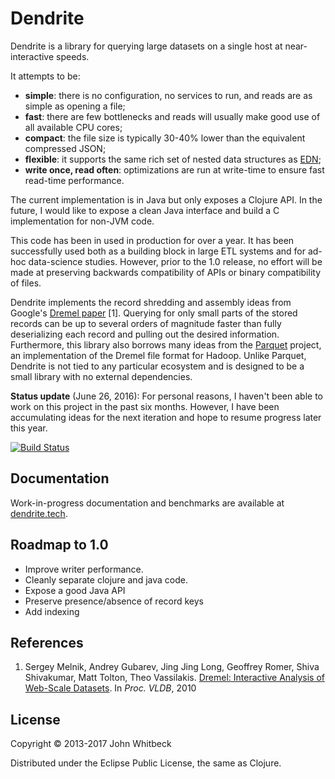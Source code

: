 # Dendrite

Dendrite is a library for querying large datasets on a single host at near-interactive speeds.

It attempts to be:

- __simple__: there is no configuration, no services to run, and reads are as simple as opening a file;
- __fast__: there are few bottlenecks and reads will usually make good use of all available CPU cores;
- __compact__: the file size is typically 30-40% lower than the equivalent compressed JSON;
- __flexible__: it supports the same rich set of nested data structures as [EDN][];
- __write once, read often__: optimizations are run at write-time to ensure fast read-time performance.

[EDN]: https://github.com/edn-format/edn


The current implementation is in Java but only exposes a Clojure API. In the future, I would like to expose a
clean Java interface and build a C implementation for non-JVM code.

This code has been in used in production for over a year. It has been successfully used both as a building
block in large ETL systems and for ad-hoc data-science studies. However, prior to the 1.0 release, no effort
will be made at preserving backwards compatibility of APIs or binary compatibility of files.

Dendrite implements the record shredding and assembly ideas from Google's [Dremel paper][Dremel] [1]. Querying
for only small parts of the stored records can be up to several orders of magnitude faster than fully
deserializing each record and pulling out the desired information. Furthermore, this library also borrows many ideas from the [Parquet][] project, an implementation of the
Dremel file format for Hadoop. Unlike Parquet, Dendrite is not tied to any particular ecosystem and is
designed to be a small library with no external dependencies.


[Dremel]: http://research.google.com/pubs/pub36632.html
[Parquet]: http://parquet.io/

__Status update__ (June 26, 2016): For personal reasons, I haven't been able to work on this project in the
past six months. However, I have been accumulating ideas for the next iteration and hope to resume progress
later this year.

[![Build Status](https://travis-ci.org/jwhitbeck/dendrite.png)](https://travis-ci.org/jwhitbeck/dendrite.png)

## Documentation

Work-in-progress documentation and benchmarks are available at [dendrite.tech](http://dendrite.tech).

## Roadmap to 1.0

- Improve writer performance.
- Cleanly separate clojure and java code.
- Expose a good Java API
- Preserve presence/absence of record keys
- Add indexing

## References

1. Sergey Melnik, Andrey Gubarev, Jing Jing Long, Geoffrey Romer, Shiva Shivakumar, Matt Tolton, Theo Vassilakis.
[Dremel: Interactive Analysis of Web-Scale Datasets][Dremel].
In _Proc. VLDB_, 2010

## License

Copyright &copy; 2013-2017 John Whitbeck

Distributed under the Eclipse Public License, the same as Clojure.

